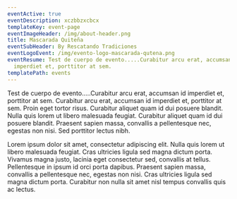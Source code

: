 ```yaml
---
eventActive: true
eventDescription: xczbbzxcbcx
templateKey: event-page
eventImageHeader: /img/about-header.png
title: Mascarada Quiteña
eventSubHeader: By Rescatando Tradiciones
eventLogoEvent: /img/evento-logo-mascarada-qutena.png
eventResume: Test de cuerpo de evento.....Curabitur arcu erat, accumsan id
  imperdiet et, porttitor at sem.
templatePath: events
---
```

Test de cuerpo de evento.....Curabitur arcu erat, accumsan id imperdiet et, porttitor at sem. Curabitur arcu erat, accumsan id imperdiet et, porttitor at sem. Proin eget tortor risus. Curabitur aliquet quam id dui posuere blandit. Nulla quis lorem ut libero malesuada feugiat. Curabitur aliquet quam id dui posuere blandit. Praesent sapien massa, convallis a pellentesque nec, egestas non nisi. Sed porttitor lectus nibh.

Lorem ipsum dolor sit amet, consectetur adipiscing elit. Nulla quis lorem ut libero malesuada feugiat. Cras ultricies ligula sed magna dictum porta. Vivamus magna justo, lacinia eget consectetur sed, convallis at tellus. Pellentesque in ipsum id orci porta dapibus. Praesent sapien massa, convallis a pellentesque nec, egestas non nisi. Cras ultricies ligula sed magna dictum porta. Curabitur non nulla sit amet nisl tempus convallis quis ac lectus.
